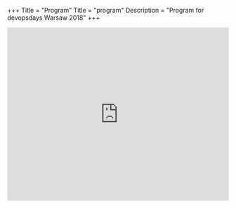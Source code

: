 +++
Title = "Program"
Title = "program"
Description = "Program for devopsdays Warsaw 2018"
+++

<div style="width:100%; text-align:left;">

<div style="width:100%; text-align:left;"><iframe src="https://devopsdays.pl/schedule.html" frameborder="0" height="393" width="100%" vspace="0" hspace="0" marginheight="5" marginwidth="5" scrolling="auto" allowtransparency="true"></iframe></div>

</div>